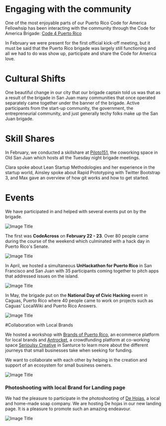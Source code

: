# Engaging with the community

One of the most enjoyable parts of our Puerto Rico Code for America Fellowhsip has been interacting with the community through the Code for America Brigade: [Code 4 Puerto Rico](http://code4puertorico.org)

In February we were present for the first official kick-off meeting, but it must be said that the Puerto Rico brigade was largely still functioning and all we had to do was show up, participate and share the Code for America love.

# Cultural Shifts

One beautiful change in our city that our brigade captain told us was that as a result of the brigade in San Juan many communities that once operated separately came together under the banner of the brigade. Active participants from the start-up community, the government, the entrepreneurial community, and just generally techy folks make up the San Juan brigade.

# Skill Shares

In February, we conducted a skillshare at [Piloto151](http://www.piloto151.com), the coworking space in Old San Juan which hosts all the Tuesday night brigade meetings.

Clara spoke about Lean Startup Methodologies and her experience in the startup world, Ainsley spoke about Rapid Prototyping with Twitter Bootstrap 3, and Max gave an overview of how git works and how to get started.

# Events

We have participated in and helped with several events put on by the brigade.

![Image Title](https://dl.dropboxusercontent.com/u/7894148/Chronicles/IMG_0045.JPG)

The first was **CodeAcross** on **February 22 - 23**. Over 80 people came during the course of the weekend which culminated with a hack day in Puerto Rico's Senate.

![Image Title](https://dl.dropboxusercontent.com/u/7894148/Chronicles/IMG_2672.JPG)

In April, we hosted a simultaneous **UnHackathon for Puerto Rico** in San Francisco and San Juan with 35 participants coming together to pitch apps that addressed issues on the island.

![Image Title](https://dl.dropboxusercontent.com/u/7894148/Chronicles/Presenting_to_Group-2.JPG)

In May, the brigade put on the **National Day of Civic Hacking** event in Caguas, Puerto Rico where 40 people came to work on projects such as Caguas' LocalWiki and Puerto Rico Answers.

![Image Title](https://dl.dropboxusercontent.com/u/7894148/Chronicles/10365528_10152428168258048_8833686552638823947_o.jpg)


#Collaboration with Local Brands

We hosted a workshop with [Brands of Puerto Rico](http://brandsofpuertorico.com/), an ecommerce platform for local brands and [Antrocket](http://www.antrocket.com/es), a crowdfunding platform at co-working space [Serioulsy Creative](http://seriouslycreative.com/) in Santurce to learn more about the different journeys that small businesses take when seeking for funding.

We want to collaborate with each other by helping in the creation and support of an ecosystem for small business owners.


![Image Title](http://cl.ly/X8a5/IMG_0268.jpg)

### Photoshooting with local Brand for Landing page

We had the pleasure to participate in the photoshooting of [De Hojas](http://brandsofpuertorico.com/t/categories/health-beauty/de-hojas), a local and home-made soap company. We are hosting De hojas in our new landing page. It is a pleasure to promote such an amazing endeavour.


![Image Title](http://cl.ly/X8Dk/IMG_0247.jpg)
